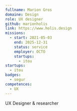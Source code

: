 ```yaml
---
fullname: Marion Gros
domaine: Design
role: UX designer
github: marionholis
link: https://www.holis.design
missions:
  - start: 2021-05-03
    end: 2025-12-31
    status: service
    employer: OCTO
    startups:
      - itou
startups:
  - itou
badges:
  - segur
competences:
  - UX
---
```

UX Designer & researcher